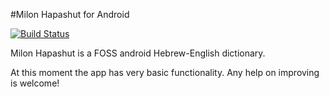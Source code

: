 #Milon Hapashut for Android

[![Build Status](https://travis-ci.org/chschtsch/milon-android.svg)](https://travis-ci.org/chschtsch/milon-android)

Milon Hapashut is a FOSS android Hebrew-English dictionary.

At this moment the app has very basic functionality. Any help on improving is welcome!
